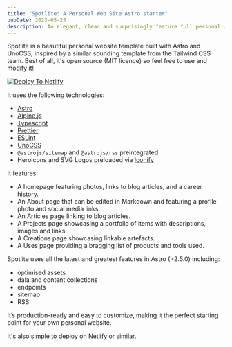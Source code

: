 ```yaml
---
title: "Spotlite: A Personal Web Site Astro starter"
pubDate: 2023-05-25
description: An elegant, clean and surprisingly feature full personal web site template written in Astro, Alpine, UnoCSS and Iconify.
---
```


Spotlite is a beautiful personal website template built with Astro and UnoCSS, inspired by
a similar sounding template from the Tailwind CSS team. Best of all, it's open
source (MIT licence) so feel free to use and modify it!

[![Deploy To Netlify](https://www.netlify.com/img/deploy/button.svg)](https://app.netlify.com/start/deploy?repository=https://github.com/ChristineTham/spotlite&utm_medium=social&utm_source=github)

It uses the following technologies:

- [Astro](https://astro.build)
- [Alpine.js](https://[astro.build](https://alpinejs.dev/))
- [Typescript](https://www.typescriptlang.org/)
- [Prettier](https://prettier.io/)
- [ESLint](https://eslint.org/)
- [UnoCSS](https://unocss.dev/)
- `@astrojs/sitemap` and `@astrojs/rss` preintegrated
- Heroicons and SVG Logos preloaded via [Iconify](https://iconify.design/)

It features:

- A homepage featuring photos, links to blog articles, and a career history.
- An About page that can be edited in Markdown and featuring a profile photo
  and social media links.
- An Articles page linking to blog articles.
- A Projects page showcasing a portfolio of items with descriptions, images and
  links.
- A Creations page showcasing linkable artefacts.
- A Uses page providing a bragging list of products and tools used.

Spotlite uses all the latest and greatest features in Astro (>2.5.0) including:

- optimised assets
- dala and content collections
- endpoints
- sitemap
- RSS

It’s production-ready and easy to customize, making it the perfect starting point for your own personal website.

It's also simple to deploy on Netlify or similar.
